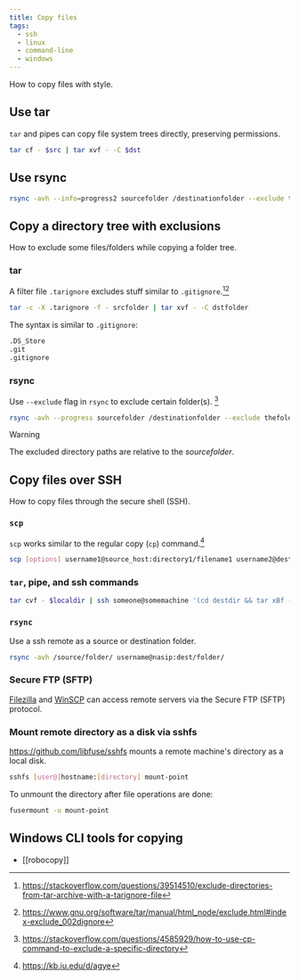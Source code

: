 ```yaml
---
title: Copy files
tags:
  - ssh
  - linux
  - command-line
  - windows
---
```


How to copy files with style.

## Use tar

`tar` and pipes can copy file system trees directly, preserving permissions.

```sh
tar cf - $src | tar xvf - -C $dst
```

## Use rsync

```sh
rsync -avh --info=progress2 sourcefolder /destinationfolder --exclude thefoldertoexclude --exclude anotherfoldertoexclude
```

## Copy a directory tree with exclusions

How to exclude some files/folders while copying a folder tree.

### tar

A filter file `.tarignore` excludes stuff similar to `.gitignore`.[^2][^3]

```sh
tar -c -X .tarignore -f - srcfolder | tar xvf - -C dstfolder
```

The syntax is similar to `.gitignore`:

```txt title=".tarignore"
.DS_Store
.git
.gitignore
```

[^2]: https://stackoverflow.com/questions/39514510/exclude-directories-from-tar-archive-with-a-tarignore-file
[^3]: https://www.gnu.org/software/tar/manual/html_node/exclude.html#index-exclude_002dignore

### rsync

Use `--exclude` flag in `rsync` to exclude certain folder(s). [^4]

```sh
rsync -avh --progress sourcefolder /destinationfolder --exclude thefoldertoexclude --exclude anotherfoldertoexclude
```

> [!WARNING]
> The excluded directory paths are relative to the *sourcefolder*.

[^4]: https://stackoverflow.com/questions/4585929/how-to-use-cp-command-to-exclude-a-specific-directory


## Copy files over SSH

How to copy files through the secure shell (SSH).

### `scp`

`scp` works similar to the regular copy (`cp`) command.[^scp]

[^scp]: https://kb.iu.edu/d/agye

```sh
scp [options] username1@source_host:directory1/filename1 username2@destination_host:directory2/filename2
```

### `tar`, pipe, and ssh commands

```sh
tar cvf - $localdir | ssh someone@somemachine '(cd destdir && tar xBf -)'
```

### `rsync`

Use a ssh remote as a source or destination folder.

```sh
rsync -avh /source/folder/ username@nasip:dest/folder/
```

### Secure FTP (SFTP)

[Filezilla](https://filezilla-project.org/) and [WinSCP](https://winscp.net/eng/index.php) can access remote servers via the Secure FTP (SFTP) protocol.

### Mount remote directory as a disk via sshfs

https://github.com/libfuse/sshfs mounts a remote machine's directory as a local disk.

```sh
sshfs [user@]hostname:[directory] mount-point
```

To unmount the directory after file operations are done:

```sh
fusermount -u mount-point
```

## Windows CLI tools for copying

- [[robocopy]]
